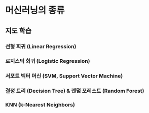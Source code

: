 # 머신러닝의 종류

## 지도 학습

### 선형 회귀 (Linear Regression)


### 로지스틱 회귀 (Logistic Regression)

### 서포트 벡터 머신 (SVM, Support Vector Machine)

### 결정 트리 (Decision Tree) & 랜덤 포레스트 (Random Forest)

### KNN (k-Nearest Neighbors)


